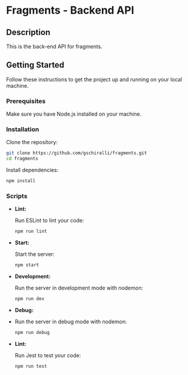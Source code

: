 # Fragments - Backend API

## Description

This is the back-end API for fragments.

## Getting Started

Follow these instructions to get the project up and running on your local machine.

### Prerequisites

Make sure you have Node.js installed on your machine.

### Installation

Clone the repository:

```bash
git clone https://github.com/gschiralli/fragments.git
cd fragments
```
Install dependencies:
```bash
npm install
```

### Scripts

-   **Lint:**
    
    Run ESLint to lint your code:
    ```bash
    npm run lint
    ```
    
-   **Start:**
    
    Start the server:
    ```bash
    npm start 
    ```
    
-   **Development:**
    
    Run the server in development mode with nodemon:
    ```bash
    npm run dev
    ```
    
-   **Debug:**
- Run the server in debug mode with nodemon:

	```bash 
	npm run debug
	```
-   **Lint:**
    
    Run Jest to test your code:
    ```bash
    npm run test
    ```
